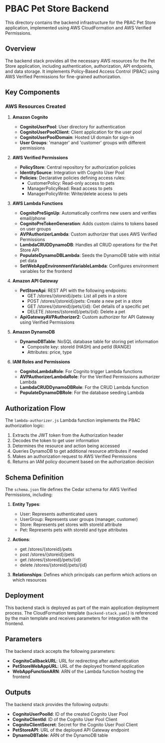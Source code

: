 # PBAC Pet Store Backend

This directory contains the backend infrastructure for the PBAC Pet Store application, implemented using AWS CloudFormation and AWS Verified Permissions.

## Overview

The backend stack provides all the necessary AWS resources for the Pet Store application, including authentication, authorization, API endpoints, and data storage. It implements Policy-Based Access Control (PBAC) using AWS Verified Permissions for fine-grained authorization.

## Key Components

### AWS Resources Created

1. **Amazon Cognito**
   - **CognitoUserPool**: User directory for authentication
   - **CognitoUserPoolClient**: Client application for the user pool
   - **CognitoUserPoolDomain**: Hosted UI domain for sign-in
   - **User Groups**: 'manager' and 'customer' groups with different permissions

2. **AWS Verified Permissions**
   - **PolicyStore**: Central repository for authorization policies
   - **IdentitySource**: Integration with Cognito User Pool
   - **Policies**: Declarative policies defining access rules:
     - CustomerPolicy: Read-only access to pets
     - ManagerPolicyRead: Read access to pets
     - ManagerPolicyWrite: Write/delete access to pets

3. **AWS Lambda Functions**
   - **CognitoPreSignUp**: Automatically confirms new users and verifies email/phone
   - **CognitoPreTokenGeneration**: Adds custom claims to tokens based on user groups
   - **AVPAuthorizerLambda**: Custom authorizer that uses AWS Verified Permissions
   - **LambdaCRUDDynamoDB**: Handles all CRUD operations for the Pet Store API
   - **PopulateDynamoDBLambda**: Seeds the DynamoDB table with initial pet data
   - **SetWebAppEnvironmentVariableLambda**: Configures environment variables for the frontend

4. **Amazon API Gateway**
   - **PetStoreApi**: REST API with the following endpoints:
     - GET /stores/{storeid}/pets: List all pets in a store
     - POST /stores/{storeid}/pets: Create a new pet in a store
     - GET /stores/{storeid}/pets/{id}: Get details of a specific pet
     - DELETE /stores/{storeid}/pets/{id}: Delete a pet
   - **ApiGatewayAVPAuthorizer2**: Custom authorizer for API Gateway using Verified Permissions

5. **Amazon DynamoDB**
   - **DynamoDBTable**: NoSQL database table for storing pet information
     - Composite key: storeId (HASH) and petId (RANGE)
     - Attributes: price, type

6. **IAM Roles and Permissions**
   - **CognitoLambdaRole**: For Cognito trigger Lambda functions
   - **AVPAuthorizerLambdaRole**: For the Verified Permissions authorizer Lambda
   - **LambdaCRUDDynamoDBRole**: For the CRUD Lambda function
   - **PopulateDynamoDBRole**: For the database seeding Lambda

## Authorization Flow

The `lambda-authorizer.js` Lambda function implements the PBAC authorization logic:

1. Extracts the JWT token from the Authorization header
2. Decodes the token to get user information
3. Determines the resource and action being accessed
4. Queries DynamoDB to get additional resource attributes if needed
5. Makes an authorization request to AWS Verified Permissions
6. Returns an IAM policy document based on the authorization decision

## Schema Definition

The `schema.json` file defines the Cedar schema for AWS Verified Permissions, including:

1. **Entity Types**:
   - User: Represents authenticated users
   - UserGroup: Represents user groups (manager, customer)
   - Store: Represents pet stores with storeId attribute
   - Pet: Represents pets with storeId and type attributes

2. **Actions**:
   - get /stores/{storeid}/pets
   - post /stores/{storeid}/pets
   - get /stores/{storeid}/pets/{id}
   - delete /stores/{storeid}/pets/{id}

3. **Relationships**: Defines which principals can perform which actions on which resources

## Deployment

This backend stack is deployed as part of the main application deployment process. The CloudFormation template (`backend-stack.yaml`) is referenced by the main template and receives parameters for integration with the frontend.

## Parameters

The backend stack accepts the following parameters:
- **CognitoCallbackURL**: URL for redirecting after authentication
- **PetStoreWebAppURL**: URL of the deployed frontend application
- **WebAppFunctionARN**: ARN of the Lambda function hosting the frontend

## Outputs

The backend stack provides the following outputs:
- **CognitoUserPoolId**: ID of the created Cognito User Pool
- **CognitoClientId**: ID of the Cognito User Pool Client
- **CognitoClientSecret**: Secret for the Cognito User Pool Client
- **PetStoreAPI**: URL of the deployed API Gateway endpoint
- **DynamoDBTable**: ARN of the DynamoDB table